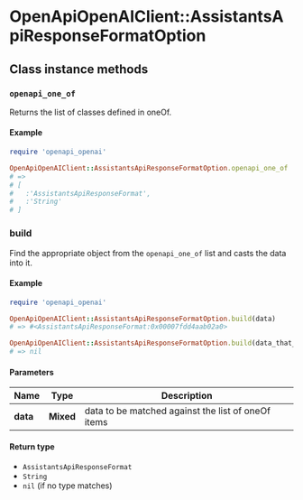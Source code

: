 # OpenApiOpenAIClient::AssistantsApiResponseFormatOption

## Class instance methods

### `openapi_one_of`

Returns the list of classes defined in oneOf.

#### Example

```ruby
require 'openapi_openai'

OpenApiOpenAIClient::AssistantsApiResponseFormatOption.openapi_one_of
# =>
# [
#   :'AssistantsApiResponseFormat',
#   :'String'
# ]
```

### build

Find the appropriate object from the `openapi_one_of` list and casts the data into it.

#### Example

```ruby
require 'openapi_openai'

OpenApiOpenAIClient::AssistantsApiResponseFormatOption.build(data)
# => #<AssistantsApiResponseFormat:0x00007fdd4aab02a0>

OpenApiOpenAIClient::AssistantsApiResponseFormatOption.build(data_that_doesnt_match)
# => nil
```

#### Parameters

| Name | Type | Description |
| ---- | ---- | ----------- |
| **data** | **Mixed** | data to be matched against the list of oneOf items |

#### Return type

- `AssistantsApiResponseFormat`
- `String`
- `nil` (if no type matches)

